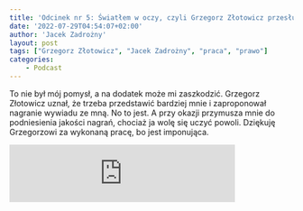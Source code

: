 ```yaml
---
title: 'Odcinek nr 5: Światłem w oczy, czyli Grzegorz Złotowicz przesłuchuje mnie w krzyżowym ogniu pytań'
date: '2022-07-29T04:54:07+02:00'
author: 'Jacek Zadrożny'
layout: post
tags: ["Grzegorz Złotowicz", "Jacek Zadrożny", "praca", "prawo"]
categories:
    - Podcast
---
```

To nie był mój pomysł, a na dodatek może mi zaszkodzić. Grzegorz Złotowicz uznał, że trzeba przedstawić bardziej mnie i zaproponował nagranie wywiadu ze mną. No to jest. A przy okazji przymusza mnie do podniesienia jakości nagrań, chociaż ja wolę się uczyć powoli. Dziękuję Grzegorzowi za wykonaną pracę, bo jest imponująca.


<iframe src="https://anchor.fm/jaczad/embed/episodes/wiatem-w-oczy--czyli-Grzegorz-Zotowicz-przesuchuje-mnie-w-krzyowym-ogniu-pyta-e1lnkkm" height="102px" width="400px" frameborder="0" scrolling="no"></iframe>